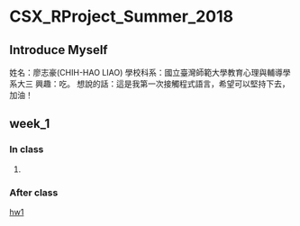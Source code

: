 # CSX_RProject_Summer_2018
## Introduce Myself
姓名：廖志豪(CHIH-HAO LIAO)
學校科系：國立臺灣師範大學教育心理與輔導學系大三
興趣：吃。
想說的話：這是我第一次接觸程式語言，希望可以堅持下去，加油！

## week_1
### In class
1.
	
### After class

	
[hw1](https://chihhaoliao.github.io/CSX_RProject_Summer_2018/Week%201/hw1.html/)
